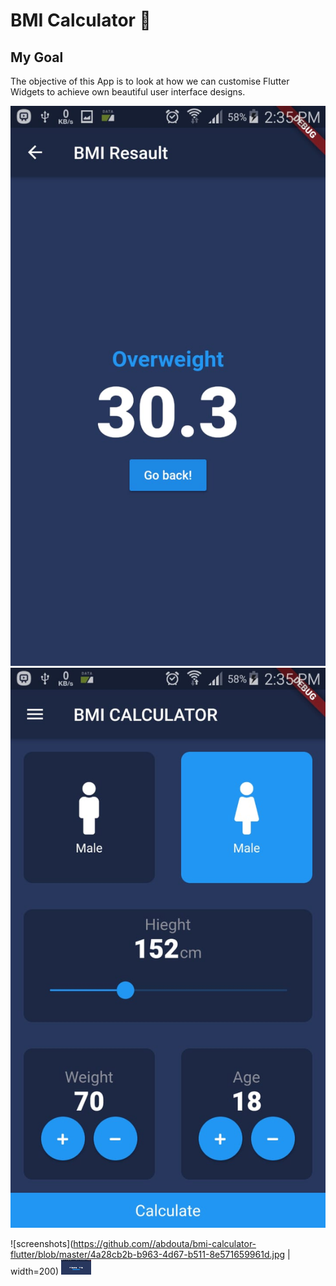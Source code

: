 
# BMI Calculator 💪

## My Goal

The objective of this App is to look at how we can customise Flutter Widgets to achieve own beautiful user interface designs.

<img style='width=200px;' src="https://github.com//abdouta/bmi-calculator-flutter/blob/master/4a28cb2b-b963-4d67-b511-8e571659961d.jpg?raw=true">
<img style='width=200px;' src="https://github.com//abdouta/bmi-calculator-flutter/blob/master/86edddcd-5919-4629-ac00-71db75e04b1b.jpg?raw=true">

![screenshots](https://github.com//abdouta/bmi-calculator-flutter/blob/master/4a28cb2b-b963-4d67-b511-8e571659961d.jpg | width=200)
<img src="https://github.com//abdouta/bmi-calculator-flutter/blob/master/4a28cb2b-b963-4d67-b511-8e571659961d.jpg?raw=true" height="24" width="48">

